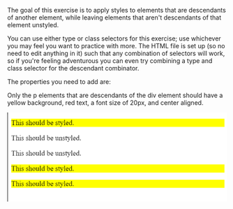 The goal of this exercise is to apply styles to elements that are descendants of another element, while leaving elements that aren't descendants of that element unstyled.

You can use either type or class selectors for this exercise; use whichever you may feel you want to practice with more. The HTML file is set up (so no need to edit anything in it) such that any combination of selectors will work, so if you're feeling adventurous you can even try combining a type and class selector for the descendant combinator.

The properties you need to add are:

Only the p elements that are descendants of the div element should have a yellow background, red text, a font size of 20px, and center aligned.

![alt text](image.png)
